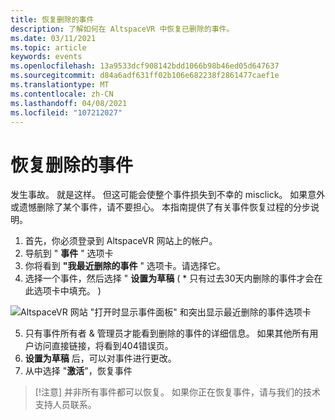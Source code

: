 ```yaml
---
title: 恢复删除的事件
description: 了解如何在 AltspaceVR 中恢复已删除的事件。
ms.date: 03/11/2021
ms.topic: article
keywords: events
ms.openlocfilehash: 13a9533dcf908142bdd1066b98b46ed05d647637
ms.sourcegitcommit: d84a6adf631ff02b106e682238f2861477caef1e
ms.translationtype: MT
ms.contentlocale: zh-CN
ms.lasthandoff: 04/08/2021
ms.locfileid: "107212027"
---
```

# <a name="recovering-deleted-events"></a>恢复删除的事件

发生事故。 就是这样。 但这可能会使整个事件损失到不幸的 misclick。 如果意外或遗憾删除了某个事件，请不要担心。 本指南提供了有关事件恢复过程的分步说明。

1. 首先，你必须登录到 AltspaceVR 网站上的帐户。
2. 导航到 " **事件** " 选项卡
3. 你将看到 **"我最近删除的事件** " 选项卡。请选择它。
4. 选择一个事件，然后选择 " **设置为草稿** ( * 只有过去30天内删除的事件才会在此选项卡中填充。 ) 

![AltspaceVR 网站 "打开时显示事件面板" 和突出显示最近删除的事件选项卡](images/recovering-deleted-events.png)

5. 只有事件所有者 & 管理员才能看到删除的事件的详细信息。 如果其他所有用户访问直接链接，将看到404错误页。
6. **设置为草稿** 后，可以对事件进行更改。
7. 从中选择 "**激活**"，恢复事件

> [!注意] 并非所有事件都可以恢复。 如果你正在恢复事件，请与我们的技术支持人员联系。